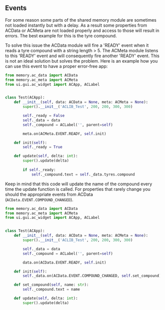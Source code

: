 ## Events

For some reason some parts of the shared memory module are sometimes not loaded instantly but with a delay.
As a result some properties from ACData or ACMeta are not loaded properly and access to those will result in errors.
The best example for this is the tyre compound.

To solve this issue the ACData module will fire a 'READY' event when it reads a tyre compound with a string length > 5.
The ACMeta module listens to this 'READY' event and will consequently fire another 'READY' event.
This is not an ideal solution but solves the problem.
Here is an example how you can use this event to have a proper error-free app:

```python
from memory.ac_data import ACData
from memory.ac_meta import ACMeta
from ui.gui.ac_widget import ACApp, ACLabel


class Test(ACApp):
    def __init__(self, data: ACData = None, meta: ACMeta = None):
        super().__init__('ACLIB_Test', 200, 200, 300, 300)

        self._ready = False
        self._data = data
        self._compound = ACLabel('', parent=self)

        meta.on(ACMeta.EVENT.READY, self.init)

    def init(self):
        self._ready = True

    def update(self, delta: int):
        super().update(delta)
        
        if self._ready:
            self._compound.text = self._data.tyres.compound
``` 

Keep in mind that this code will update the name of the compound every time the update function is called.
For properties that rarely change you should the appropriate events from ACData (`ACData.EVENT.COMPOUND_CHANGED`).

```python
from memory.ac_data import ACData
from memory.ac_meta import ACMeta
from ui.gui.ac_widget import ACApp, ACLabel


class Test(ACApp):
    def __init__(self, data: ACData = None, meta: ACMeta = None):
        super().__init__('ACLIB_Test', 200, 200, 300, 300)

        self._data = data
        self._compound = ACLabel('', parent=self)

        data.on(ACData.EVENT.READY, self.init)

    def init(self):
        self._data.on(ACData.EVENT.COMPOUND_CHANGED, self.set_compound)

    def set_compound(self, name: str):
        self._compound.text = name

    def update(self, delta: int):
        super().update(delta)
            
```
